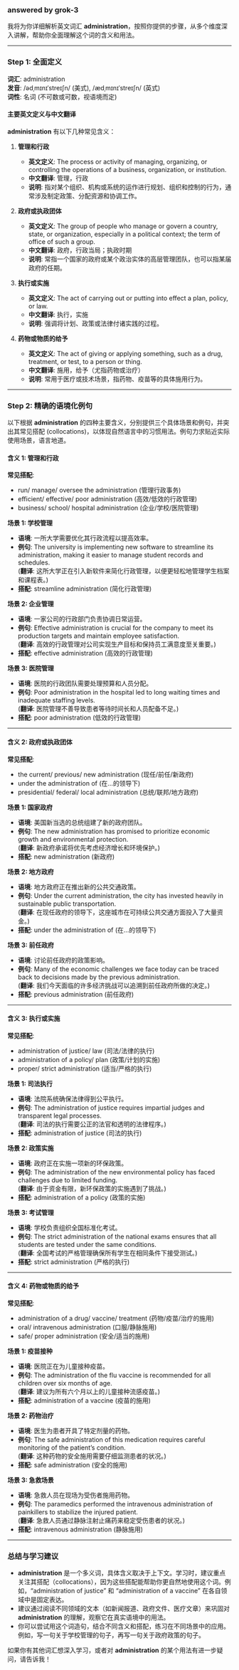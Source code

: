 ### answered by grok-3
我将为你详细解析英文词汇 **administration**，按照你提供的步骤，从多个维度深入讲解，帮助你全面理解这个词的含义和用法。

---

### Step 1: 全面定义

**词汇**: administration  
**发音**: /ədˌmɪnɪˈstreɪʃn/ (美式), /ædˌmɪnɪˈstreɪʃn/ (英式)  
**词性**: 名词 (不可数或可数，视语境而定)

#### 主要英文定义与中文翻译
**administration** 有以下几种常见含义：

1. **管理和行政**  
   - **英文定义**: The process or activity of managing, organizing, or controlling the operations of a business, organization, or institution.  
   - **中文翻译**: 管理，行政  
   - **说明**: 指对某个组织、机构或系统的运作进行规划、组织和控制的行为，通常涉及制定政策、分配资源和协调工作。

2. **政府或执政团体**  
   - **英文定义**: The group of people who manage or govern a country, state, or organization, especially in a political context; the term of office of such a group.  
   - **中文翻译**: 政府，行政当局；执政时期  
   - **说明**: 常指一个国家的政府或某个政治实体的高层管理团队，也可以指某届政府的任期。

3. **执行或实施**  
   - **英文定义**: The act of carrying out or putting into effect a plan, policy, or law.  
   - **中文翻译**: 执行，实施  
   - **说明**: 强调将计划、政策或法律付诸实践的过程。

4. **药物或物质的给予**  
   - **英文定义**: The act of giving or applying something, such as a drug, treatment, or test, to a person or thing.  
   - **中文翻译**: 施用，给予（尤指药物或治疗）  
   - **说明**: 常用于医疗或技术场景，指药物、疫苗等的具体施用行为。

---

### Step 2: 精确的语境化例句

以下根据 **administration** 的四种主要含义，分别提供三个具体场景和例句，并突出其常见搭配 (collocations)，以体现自然语言中的习惯用法。例句力求贴近实际使用场景，语言地道。

#### 含义 1: 管理和行政
**常见搭配**:  
- run/ manage/ oversee the administration (管理行政事务)  
- efficient/ effective/ poor administration (高效/低效的行政管理)  
- business/ school/ hospital administration (企业/学校/医院管理)  

**场景 1: 学校管理**  
- **语境**: 一所大学需要优化其行政流程以提高效率。  
- **例句**: The university is implementing new software to streamline its administration, making it easier to manage student records and schedules.  
  (**翻译**: 这所大学正在引入新软件来简化行政管理，以便更轻松地管理学生档案和课程表。)  
- **搭配**: streamline administration (简化行政管理)  

**场景 2: 企业管理**  
- **语境**: 一家公司的行政部门负责协调日常运营。  
- **例句**: Effective administration is crucial for the company to meet its production targets and maintain employee satisfaction.  
  (**翻译**: 高效的行政管理对公司实现生产目标和保持员工满意度至关重要。)  
- **搭配**: effective administration (高效的行政管理)  

**场景 3: 医院管理**  
- **语境**: 医院的行政团队需要处理预算和人员分配。  
- **例句**: Poor administration in the hospital led to long waiting times and inadequate staffing levels.  
  (**翻译**: 医院管理不善导致患者等待时间长和人员配备不足。)  
- **搭配**: poor administration (低效的行政管理)  

---

#### 含义 2: 政府或执政团体
**常见搭配**:  
- the current/ previous/ new administration (现任/前任/新政府)  
- under the administration of (在…的领导下)  
- presidential/ federal/ local administration (总统/联邦/地方政府)  

**场景 1: 国家政府**  
- **语境**: 美国新当选的总统组建了新的政府团队。  
- **例句**: The new administration has promised to prioritize economic growth and environmental protection.  
  (**翻译**: 新政府承诺将优先考虑经济增长和环境保护。)  
- **搭配**: new administration (新政府)  

**场景 2: 地方政府**  
- **语境**: 地方政府正在推出新的公共交通政策。  
- **例句**: Under the current administration, the city has invested heavily in sustainable public transportation.  
  (**翻译**: 在现任政府的领导下，这座城市在可持续公共交通方面投入了大量资金。)  
- **搭配**: under the administration of (在…的领导下)  

**场景 3: 前任政府**  
- **语境**: 讨论前任政府的政策影响。  
- **例句**: Many of the economic challenges we face today can be traced back to decisions made by the previous administration.  
  (**翻译**: 我们今天面临的许多经济挑战可以追溯到前任政府所做的决定。)  
- **搭配**: previous administration (前任政府)  

---

#### 含义 3: 执行或实施
**常见搭配**:  
- administration of justice/ law (司法/法律的执行)  
- administration of a policy/ plan (政策/计划的实施)  
- proper/ strict administration (适当/严格的执行)  

**场景 1: 司法执行**  
- **语境**: 法院系统确保法律得到公平执行。  
- **例句**: The administration of justice requires impartial judges and transparent legal processes.  
  (**翻译**: 司法的执行需要公正的法官和透明的法律程序。)  
- **搭配**: administration of justice (司法的执行)  

**场景 2: 政策实施**  
- **语境**: 政府正在实施一项新的环保政策。  
- **例句**: The administration of the new environmental policy has faced challenges due to limited funding.  
  (**翻译**: 由于资金有限，新环保政策的实施遇到了挑战。)  
- **搭配**: administration of a policy (政策的实施)  

**场景 3: 考试管理**  
- **语境**: 学校负责组织全国标准化考试。  
- **例句**: The strict administration of the national exams ensures that all students are tested under the same conditions.  
  (**翻译**: 全国考试的严格管理确保所有学生在相同条件下接受测试。)  
- **搭配**: strict administration (严格的执行)  

---

#### 含义 4: 药物或物质的给予
**常见搭配**:  
- administration of a drug/ vaccine/ treatment (药物/疫苗/治疗的施用)  
- oral/ intravenous administration (口服/静脉施用)  
- safe/ proper administration (安全/适当的施用)  

**场景 1: 疫苗接种**  
- **语境**: 医院正在为儿童接种疫苗。  
- **例句**: The administration of the flu vaccine is recommended for all children over six months of age.  
  (**翻译**: 建议为所有六个月以上的儿童接种流感疫苗。)  
- **搭配**: administration of a vaccine (疫苗的施用)  

**场景 2: 药物治疗**  
- **语境**: 医生为患者开具了特定剂量的药物。  
- **例句**: The safe administration of this medication requires careful monitoring of the patient’s condition.  
  (**翻译**: 这种药物的安全施用需要仔细监测患者的状况。)  
- **搭配**: safe administration (安全的施用)  

**场景 3: 急救场景**  
- **语境**: 急救人员在现场为受伤者施用药物。  
- **例句**: The paramedics performed the intravenous administration of painkillers to stabilize the injured patient.  
  (**翻译**: 急救人员通过静脉注射止痛药来稳定受伤患者的状况。)  
- **搭配**: intravenous administration (静脉施用)  

---

### 总结与学习建议
- **administration** 是一个多义词，具体含义取决于上下文。学习时，建议重点关注其搭配（collocations），因为这些搭配能帮助你更自然地使用这个词。例如，“administration of justice” 和 “administration of a vaccine” 在各自领域中是固定表达。
- 建议通过阅读不同领域的文本（如新闻报道、政府文件、医疗文章）来巩固对 **administration** 的理解，观察它在真实语境中的用法。
- 你可以尝试用这个词造句，结合不同含义和搭配，练习在不同场景中的应用。例如，写一句关于学校管理的句子，再写一句关于政府政策的句子。

如果你有其他词汇想深入学习，或者对 **administration** 的某个用法有进一步疑问，请告诉我！
